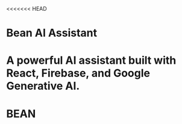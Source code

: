<<<<<<< HEAD
# Bean AI Assistant

A powerful AI assistant built with React, Firebase, and Google Generative AI.
=======
# BEAN
>>>>>>> <some-commit-hash>
